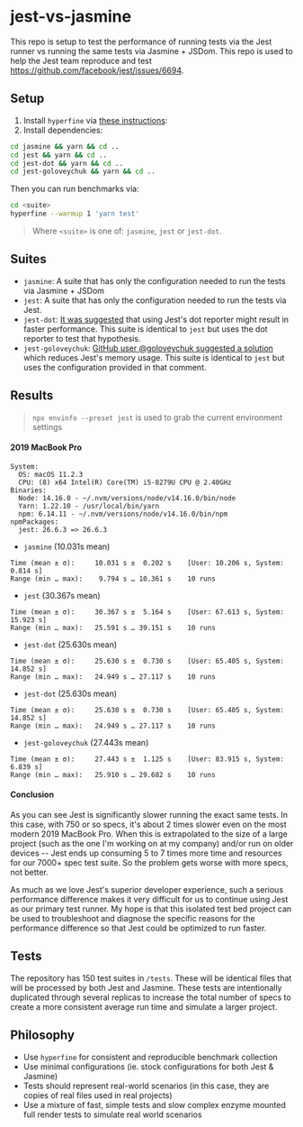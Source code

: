 # jest-vs-jasmine

This repo is setup to test the performance of running tests via the Jest runner vs running the same tests via Jasmine + JSDom. This repo is used to help the Jest team reproduce and test https://github.com/facebook/jest/issues/6694.

## Setup

1. Install `hyperfine` via [these instructions](https://github.com/sharkdp/hyperfine#installation):
2. Install dependencies:
```sh
cd jasmine && yarn && cd ..
cd jest && yarn && cd ..
cd jest-dot && yarn && cd ..
cd jest-goloveychuk && yarn && cd ..
```

Then you can run benchmarks via:

```sh
cd <suite>
hyperfine --warmup 1 'yarn test'
```

> Where `<suite>` is one of: `jasmine`, `jest` or `jest-dot`.

## Suites

- `jasmine`: A suite that has only the configuration needed to run the tests via Jasmine + JSDom
- `jest`: A suite that has only the configuration needed to run the tests via Jest.
- `jest-dot`: [It was suggested](https://github.com/facebook/jest/issues/6694#issuecomment-409574937) that using Jest's dot reporter might result in faster performance. This suite is identical to `jest` but uses the dot reporter to test that hypothesis.
- `jest-goloveychuk`: [GitHub user @goloveychuk suggested a solution](https://github.com/facebook/jest/issues/6694#issuecomment-814234244) which reduces Jest's memory usage. This suite is identical to `jest` but uses the configuration provided in that comment.

## Results

> `npx envinfo --preset jest` is used to grab the current environment settings

#### 2019 MacBook Pro

```
System:
  OS: macOS 11.2.3
  CPU: (8) x64 Intel(R) Core(TM) i5-8279U CPU @ 2.40GHz
Binaries:
  Node: 14.16.0 - ~/.nvm/versions/node/v14.16.0/bin/node
  Yarn: 1.22.10 - /usr/local/bin/yarn
  npm: 6.14.11 - ~/.nvm/versions/node/v14.16.0/bin/npm
npmPackages:
  jest: 26.6.3 => 26.6.3
```

- `jasmine` (10.031s mean)
```
Time (mean ± σ):     10.031 s ±  0.202 s    [User: 10.206 s, System: 0.814 s]
Range (min … max):    9.794 s … 10.361 s    10 runs
```
- `jest` (30.367s mean)
```
Time (mean ± σ):     30.367 s ±  5.164 s    [User: 67.613 s, System: 15.923 s]
Range (min … max):   25.591 s … 39.151 s    10 runs
```
- `jest-dot` (25.630s mean)
```
Time (mean ± σ):     25.630 s ±  0.730 s    [User: 65.405 s, System: 14.852 s]
Range (min … max):   24.949 s … 27.117 s    10 runs
```
- `jest-dot` (25.630s mean)
```
Time (mean ± σ):     25.630 s ±  0.730 s    [User: 65.405 s, System: 14.852 s]
Range (min … max):   24.949 s … 27.117 s    10 runs
```
- `jest-goloveychuk` (27.443s mean)
```
Time (mean ± σ):     27.443 s ±  1.125 s    [User: 83.915 s, System: 6.839 s]
Range (min … max):   25.910 s … 29.682 s    10 runs
```

#### Conclusion

As you can see Jest is significantly slower running the exact same tests. In this case, with 750 or so specs, it's about 2 times slower even on the most modern 2019 MacBook Pro. When this is extrapolated to the size of a large project (such as the one I'm working on at my company) and/or run on older devices -- Jest ends up consuming 5 to 7 times more time and resources for our 7000+ spec test suite. So the problem gets worse with more specs, not better.

As much as we love Jest's superior developer experience, such a serious performance difference makes it very difficult for us to continue using Jest as our primary test runner. My hope is that this isolated test bed project can be used to troubleshoot and diagnose the specific reasons for the performance difference so that Jest could be optimized to run faster.

## Tests

The repository has 150 test suites in `/tests`. These will be identical files that will be processed by both Jest and Jasmine. These tests are intentionally duplicated through several replicas to increase the total number of specs to create a more consistent average run time and simulate a larger project.

## Philosophy

- Use `hyperfine` for consistent and reproducible benchmark collection
- Use minimal configurations (ie. stock configurations for both Jest & Jasmine)
- Tests should represent real-world scenarios (in this case, they are copies of real files used in real projects)
- Use a mixture of fast, simple tests and slow complex enzyme mounted full render tests to simulate real world scenarios
